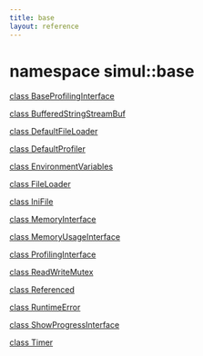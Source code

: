 ```yaml
---
title: base
layout: reference
---
```

namespace simul::base
===
[class BaseProfilingInterface](base/BaseProfilingInterface)

[class BufferedStringStreamBuf](base/BufferedStringStreamBuf)

[class DefaultFileLoader](base/DefaultFileLoader)

[class DefaultProfiler](base/DefaultProfiler)

[class EnvironmentVariables](base/EnvironmentVariables)

[class FileLoader](base/FileLoader)

[class IniFile](base/IniFile)

[class MemoryInterface](base/MemoryInterface)

[class MemoryUsageInterface](base/MemoryUsageInterface)

[class ProfilingInterface](base/ProfilingInterface)

[class ReadWriteMutex](base/ReadWriteMutex)

[class Referenced](base/Referenced)

[class RuntimeError](base/RuntimeError)

[class ShowProgressInterface](base/ShowProgressInterface)

[class Timer](base/Timer)

